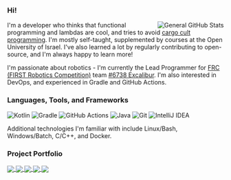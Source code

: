 ### Hi!

<img alt="General GitHub Stats" src="https://github-readme-stats.vercel.app/api?username=starlight220&show_icons=true&theme=synthwave&hide=stars" align="right" />

I'm a developer who thinks that functional programming and lambdas are cool, and tries to avoid [cargo cult programming](https://en.wikipedia.org/wiki/Cargo_cult_programming). I'm mostly self-taught, supplemented by courses at the Open University of Israel. I've also learned a lot by regularly contributing to open-source, and I'm always happy to learn more!

I'm passionate about robotics - I'm currently the Lead Programmer for [FRC (FIRST Robotics Competition)](https://www.firstinspires.org/robotics/frc) team [#6738 Excalibur](https://github.com/excaliburfrc). I'm also interested in DevOps, and experienced in Gradle and GitHub Actions.

### Languages, Tools, and Frameworks
![Kotlin](https://img.shields.io/badge/kotlin-A97BFF.svg?style=for-the-badge&logo=kotlin&logoColor=white)
![Gradle](https://img.shields.io/badge/Gradle-06A0CE?logo=Gradle&labelColor=02303A&style=for-the-badge)
![GitHub Actions](https://img.shields.io/badge/githubactions-%232671E5.svg?style=for-the-badge&logo=githubactions&logoColor=white)
![Java](https://img.shields.io/badge/java-f89820.svg?style=for-the-badge&logo=java&logoColor=5382a1)
![Git](https://img.shields.io/badge/git-%23F05033.svg?style=for-the-badge&logo=git&logoColor=white)
![IntelliJ IDEA](https://img.shields.io/badge/IntelliJIDEA-fb2046.svg?style=for-the-badge&logo=intellij-idea&logoColor=black)

Additional technologies I'm familiar with include Linux/Bash, Windows/Batch, C/C++, and Docker.

### Project Portfolio

<a href="https://github.com/Starlight220/ActionsKtLib">
  <img align="center" src="https://github-readme-stats.vercel.app/api/pin/?username=Starlight220&repo=ActionsKtLib&theme=synthwave" />
</a>
<a href="https://github.com/Starlight220/KoJni">
  <img align="center" src="https://github-readme-stats.vercel.app/api/pin/?username=Starlight220&repo=KoJni&theme=synthwave" />
</a>
<a href="https://github.com/Starlight220/PingPong">
  <img align="center" src="https://github-readme-stats.vercel.app/api/pin/?username=Starlight220&repo=PingPong&theme=synthwave" />
</a>

<a href="https://github.com/wpilibsuite/allwpilib">
  <img align="center" src="https://github-readme-stats.vercel.app/api/pin/?username=wpilibsuite&repo=allwpilib&theme=synthwave&show_owner=true" />
</a>
<a href="https://github.com/wpilibsuite/GradleRIO">
  <img align="center" src="https://github-readme-stats.vercel.app/api/pin/?username=wpilibsuite&repo=GradleRIO&theme=synthwave&show_owner=true" />
</a>
